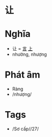 # 让

# Nghĩa
* 让 = [言](言.md) [上](上.md)
* nhường, nhượng

# Phát âm
* Ràng
*  /nhượng/

# Tags
* /Sơ cấp//27/

